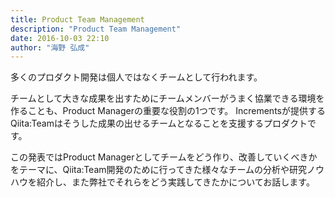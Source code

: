 ```yaml
---
title: Product Team Management
description: "Product Team Management"
date: 2016-10-03 22:10
author: "海野 弘成"
---
```

多くのプロダクト開発は個人ではなくチームとして行われます。  

チームとして大きな成果を出すためにチームメンバーがうまく協業できる環境を作ることも、Product Managerの重要な役割の1つです。
Incrementsが提供するQiita:Teamはそうした成果の出せるチームとなることを支援するプロダクトです。  

この発表ではProduct Managerとしてチームをどう作り、改善していくべきかをテーマに、Qiita:Team開発のために行ってきた様々なチームの分析や研究ノウハウを紹介し、また弊社でそれらをどう実践してきたかについてお話します。
